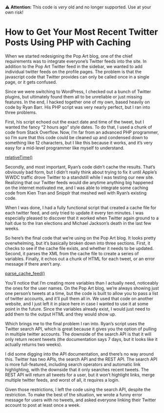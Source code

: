 :warning: **Attention:** This code is _very_ old and no longer supported. Use at your own risk!

# How to Get Your Most Recent Twitter Posts Using PHP with Caching

When we started redesigning the Pop Art blog, one of the chief requirements was to integrate everyone’s Twitter feeds into the site. In addition to the Pop Art Twitter feed in the sidebar, we wanted to add individual twitter feeds on the profile pages. The problem is that the javascript code that Twitter provides can only be called once in a single page, or it gets confused.

Since we were switching to WordPress, I checked out a bunch of Twitter plugins, but ultimately found them all to be unreliable or just missing features. In the end, I hacked together one of my own, based heavily on code by Ryan Barr. His PHP script was very nearly perfect, but I ran into three problems.

First, his script echoed out the exact date and time of the tweet, but I wanted the fancy “2 hours ago” style dates. To do that, I used a chunk of code from Stack Overflow. Now, I’m far from an advanced PHP programmer, so I’m sure that this code could be cleaned up and condensed down to something like 12 characters, but I like this because it works, and it’s very easy for a mid-level programmer like myself to understand.

[relativeTime()](https://github.com/spaceninja/twitter-php-caching/blob/master/relative-time.inc)

Secondly, and most important, Ryan’s code didn’t cache the results. That’s obviously bad form, but I didn’t really think about trying to fix it until Apple’s WWDC traffic drove Twitter to a standstill while I was testing our new site. Realizing that our Twitter feeds would die anytime anything big happened on the internet motivated me, and I was able to integrate some caching code from Kien Tran and Snipplr that meshed well with Ryan’s existing code.

When I was done, I had a fully functional script that created a cache file for each twitter feed, and only tried to update it every ten minutes. I was especially pleased to discover that it worked when Twitter again ground to a halt due to the Iran elections and Michael Jackson’s death in the last few weeks.

So here’s the final code that we’re using on the Pop Art blog. It looks pretty overwhelming, but it’s basically broken down into three sections. First, it checks to see if the cache file exists, and whether it needs to be updated. Second, it parses the XML from the cache file to create a series of variables. Finally, it echos out a chunk of HTML for each tweet, or an error message if there aren’t any.

[parse_cache_feed()](https://github.com/spaceninja/twitter-php-caching/blob/master/twitter-caching.inc)

You’ll notice that I’m creating more variables than I actually need, noticeably the ones for the user names. On the Pop Art blog, we’re always showing just one person’s tweets at a time, but the code is built to allow you to pass a list of twitter accounts, and it’ll pull them all in. We used that code on another website, and I just left it in place here in case I wanted to use it at some point in the future. Since the variables already exist, I would just need to add them to the output HTML and they would show up.

Which brings me to the final problem I ran into. Ryan’s script uses the Twitter search API, which is great because it gives you the option of pulling in multiple twitter accounts. The downside of the search API is that it will only return recent tweets (the documentation says 7 days, but it looks like it actually returns two weeks).

I did some digging into the API documentation, and there’s no way around this. Twitter has two APIs, the search API and the REST API. The search API is more full-featured, including search operators and automatic link highlighting, with the downside that it only searches recent tweets. The REST API will return all tweets for a user, but it won’t highlight links, merge multiple twitter feeds, and worst of all, it requires a login.

Given those restrictions, I left the code using the search API, despite the restriction. To make the best of the situation, we wrote a funny error message for users with no tweets, and asked everyone linking their Twitter account to post at least once a week.
